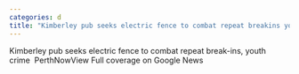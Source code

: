 ```yaml
---
categories: d
title: "Kimberley pub seeks electric fence to combat repeat breakins youth crime  PerthNow"
---
```

Kimberley pub seeks electric fence to combat repeat break-ins, youth crime&nbsp;&nbsp;PerthNowView Full coverage on Google News
